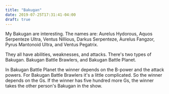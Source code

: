 ```yaml
---
title: "Bakugan"
date: 2019-07-25T17:31:41-04:00
draft: true
---
```

My Bakugan are interesting.  The names are: Aurelus Hydorous, Aquos Serpenteze Ultra, Ventus Nillious, Darkus Serpenteze, Aurelus Fangzor, Pyrus Mantonoid Ultra, and Ventus Pegatrix. 

They all have abilities, weaknesses, and attacks.  There's two types of Bakugan. Bakugan Battle Brawlers, and Bakugan Battle Planet.

In Bakugan Battle Planet the winner depends on the B-power and the attack powers. For Bakugan Battle Brawlers it's a little complicated.  So the winner depends on the Gs. If the winner has five hundred more Gs, the winner takes the other person's Bakugan in the show.
